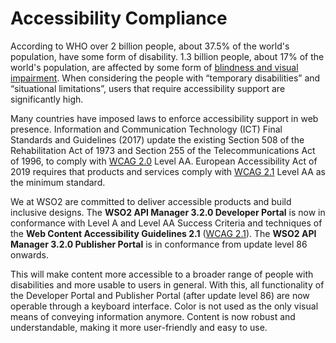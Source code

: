 # Accessibility Compliance

According to WHO over 2 billion people, about 37.5% of the world's population, have some form of disability. 
1.3 billion people, about 17% of the world's population, are affected by some form of [blindness and visual impairment](https://www.who.int/news-room/fact-sheets/detail/blindness-and-visual-impairment). When considering the people with “temporary disabilities” and “situational limitations”, users that require accessibility support are significantly high.

Many countries have imposed laws to enforce accessibility support in web presence. Information and Communication Technology (ICT) Final Standards and Guidelines (2017) update the existing Section 508 of the Rehabilitation Act of 1973 and Section 255 of the Telecommunications Act of 1996, to comply with [WCAG 2.0](https://www.w3.org/TR/WCAG20/) Level AA. European Accessibility Act of 2019 requires that products and services comply with [WCAG 2.1](https://www.w3.org/TR/WCAG21/) Level AA as the minimum standard.

We at WSO2 are committed to deliver accessible products and build inclusive designs. The **WSO2 API Manager 3.2.0 Developer Portal** is now in conformance with Level A and Level AA Success Criteria and techniques of the **Web Content Accessibility Guidelines 2.1** ([WCAG 2.1](https://www.w3.org/WAI/WCAG21/quickref/?showtechniques=111%2C123%2C141%2C143%2C144%2C146%2C1412%2C1413%2C211%2C231%2C243%2C244%2C245%2C246%2C247%2C248%2C249%2C2410%2C251%2C252%2C253%2C254%2C311%2C316%2C321%2C322%2C323%2C324%2C325%2C331%2C332%2C411%2C412%2C1411&currentsidebar=%23col_overview&levels=aaa&technologies=smil%2Cpdf%2Cflash%2Csl)). The **WSO2 API Manager 3.2.0 Publisher Portal** is in conformance from update level 86 onwards.

This will make content more accessible to a broader range of people with disabilities and more usable to users in general. With this, all functionality of the Developer Portal and Publisher Portal (after update level 86) are now operable through a keyboard interface. Color is not used as the only visual means of conveying information anymore. Content is now robust and understandable, making it more user-friendly and easy to use.
